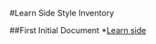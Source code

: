 #Learn Side Style Inventory

##First Initial Document
*[Learn side](/style-inventories/LEARN_Style_Audit.pptx)
